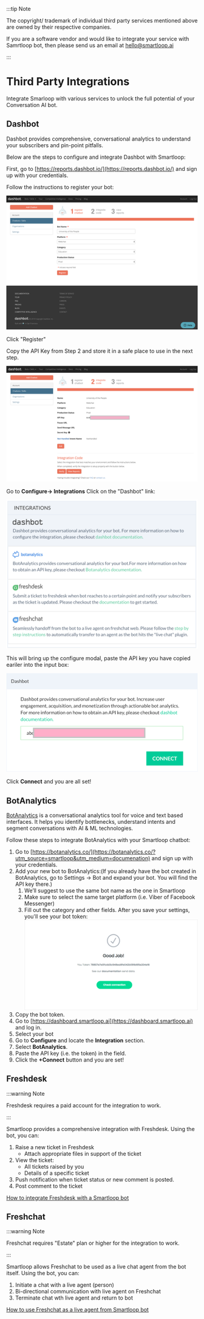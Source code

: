 :::tip Note

The copyright/ trademark of individual third party services mentioned above are owned by their respective companies.

If you are a software vendor and would like to integrate your service with Samrtloop bot, then please send us an email at [hello@smartloop.ai](hello@smartloop.ai)

:::

# Third Party Integrations
Integrate Smarloop with various services to unlock the full potential of your Conversation AI bot.

## Dashbot

Dashbot provides comprehensive, conversational analytics to understand your subscribers and pin-point pitfalls. 

Below are the steps to configure and integrate Dashbot with Smartloop:

First,  go to [https://reports.dashbot.io/](https://reports.dashbot.io/) and sign up with your credentials.

Follow the instructions to register your bot:

![](./images/dashbot/step1.png)

Click "Register"

Copy the API Key from Step 2 and store it in a safe place to use in the next step.

![](./images/dashbot/step2.png)


Go to  **Configure-> Integrations**  Click on the "Dashbot" link:

![](./images/dashbot/config.png)


This will bring up the configure modal, paste the API key you have copied eariler into the input box:

![](./images/dashbot/config-modal.png)

Click **Connect** and you are all set!


## BotAnalytics

[BotAnalytics](https://botanalytics.co/?utm_source=smartloop&utm_medium=documenation) is a conversational analytics tool for voice and text based interfaces. It helps you identify bottlenecks, understand intents and segment conversations with AI & ML technologies.

Follow these steps to integrate BotAnalytics with your Smartloop chatbot:

1. Go to [https://botanalytics.co/](https://botanalytics.co/?utm_source=smartloop&utm_medium=documenation) and sign up with your credentials. 
2. Add your new bot to BotAnalytics:(If you already have the bot created in BotAnalytics, go to Settings → Bot and expand your bot. You will find the API key there.) 
   1. We’ll suggest to use the same bot name as the one in Smartloop   
   2. Make sure to select the same target platform (i.e. Viber of Facebook Messenger)   
   3. Fill out the category and other fields. After you save your settings, you'll see your bot token:
   ![alt text](./Monitor-Botanalytics.png "Botanalytics Token")   
3. Copy the bot token. 
4. Go to [https://dashboard.smartloop.ai](https://dashboard.smartloop.ai) and log in.
5. Select your bot 
6. Go to **Configure** and locate the **Integration** section.  
7. Select **BotAnalytics**.  
8. Paste the API key (i.e. the token) in the field. 
9. Click the **+Connect** button and you are set! 

## Freshdesk

:::warning Note

Freshdesk requires a paid account for the integration to work.

:::

Smartloop provides a comprehensive integration with Freshdesk. Using the bot, you can: 
1. Raise a new ticket in Freshdesk
    * Attach appropriate files in support of the ticket
2. View the ticket:
    * All tickets raised by you
    * Details of a specific ticket 
3. Push notification when ticket status or new comment is posted.
4. Post comment to the ticket

[How to integrate Freshdesk with a Smartloop bot](./freshdesk-integration.md)

## Freshchat		

:::warning Note		

Freshchat requires "Estate" plan or higher for the integration to work.		

:::		

Smartloop allows Freshchat to be used as a live chat agent from the bot itself. Using the bot, you can: 		
1. Initiate a chat with a live agent (person)		
2. Bi-directional communication with live agent on Freshchat		
3. Terminate chat wth live agent and return to bot		

[How to use Freshchat as a live agent from Smartloop bot](./freshchat-integration.md)
